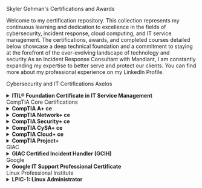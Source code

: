 Skyler Gehman's Certifications and Awards

Welcome to my certification repository. This collection represents my continuous learning and dedication to excellence in the fields of cybersecurity, incident response, cloud computing, and IT service management. The certifications, awards, and completed courses detailed below showcase a deep technical foundation and a commitment to staying at the forefront of the ever-evolving landscape of technology and security.As an Incident Response Consultant with Mandiant, I am constantly expanding my expertise to better serve and protect our clients. You can find more about my professional experience on my LinkedIn Profile.

Cybersecurity and IT Certifications
Axelos
<details><summary><b>ITIL® Foundation Certificate in IT Service Management</b></summary><p align="center"><a href="https://www.credly.com/badges/be8f0439-8729-4f03-86b8-3b223811330c/public_url"><img src="https://images.credly.com/images/be8f0439-8729-4f03-86b8-3b223811330c/ITIL_4__Foundation.png" alt="ITIL 4 Foundation Badge" width="150" height="150"></a></p><ul><li><b>Issued:</b> June 16, 2024</li><li><b>Expires:</b> June 17, 2027</li><li><a href="https://github.com/jcac100/Certifications/blob/main/Axelos/ITIL%20v4.pdf">View Certificate</a></li></ul></details>
CompTIA
Core Certifications
<details><summary><b>CompTIA A+ ce</b></summary><p align="center"><a href="https://www.credly.com/badges/633956f3-7963-4375-a680-334bb9f7c183/public_url"><img src="https://images.credly.com/images/633956f3-7963-4375-a680-334bb9f7c183/CompTIA_A_ce_Certification.png" alt="CompTIA A+ ce Badge" width="150" height="150"></a></p><ul><li><b>Issued:</b> June 08, 2024</li><li><b>Expires:</b> June 12, 2027</li><li><a href="https://github.com/jcac100/Certifications/blob/main/Comptia/CompTIA%20A%2B%20ce%20certificate.pdf">View Certificate</a></li></ul></details>
<details><summary><b>CompTIA Network+ ce</b></summary><p align="center"><a href="https://www.credly.com/badges/0e3e3e3e-3e3e-3e3e-3e3e-3e3e3e3e3e3e/public_url"><img src="https://images.credly.com/images/0e3e3e3e-3e3e-3e3e-3e3e-3e3e3e3e3e3e/CompTIA_Network_ce_Certification.png" alt="CompTIA Network+ ce Badge" width="150" height="150"></a></p><ul><li><b>Issued:</b> June 12, 2024</li><li><b>Expires:</b> June 12, 2027</li><li><a href="https://github.com/jcac100/Certifications/blob/main/Comptia/CompTIA%20Network%2B%20ce%20certificate.pdf">View Certificate</a></li></ul></details>
<details><summary><b>CompTIA Security+ ce</b></summary><p align="center"><a href="https://www.credly.com/badges/5f7f7f7f-7f7f-7f7f-7f7f-7f7f7f7f7f7f/public_url"><img src="https://images.credly.com/images/5f7f7f7f-7f7f-7f7f-7f7f-7f7f7f7f7f7f/CompTIA_Security_ce_Certification.png" alt="CompTIA Security+ ce Badge" width="150" height="150"></a></p><ul><li><b>Issued:</b> July 26, 2023</li><li><b>Expires:</b> July 26, 2026</li><li><a href="https://github.com/jcac100/Certifications/blob/main/Comptia/CompTIA%20SecurityX%20ce%20certificate.pdf">View Certificate</a></li></ul></details>
<details><summary><b>CompTIA CySA+ ce</b></summary><p align="center"><a href="https://www.credly.com/badges/3f80d582-18e-4204-a421-c5a6e8a81a2a/public_url"><img src="https://images.credly.com/images/3f80d582-I18e-4204-a421-c5a6e8a81a2aa/CompTIA_20CySA_2B_20ce.png" alt="CompTIA CySA+ ce Badge" width="150" height="150"></a></p><ul><li><b>Issued:</b> November 02, 2022</li><li><b>Expires:</b> November 02, 2025</li><li><a href="https://github.com/jcac100/Certifications/blob/main/Comptia/CompTIA%20CySA%2B%20ce%20certificate.pdf">View Certificate</a></li></ul></details>
<details><summary><b>CompTIA Cloud+ ce</b></summary><p align="center"><a href="https://www.credly.com/badges/01c33b4c-1606-4649-855c-a5aca34a333b/public_url"><img src="https://images.credly.com/images/01c33b4c-1606-4649-855c-a5aca34a333b/CompTIA_Cloud_ce_Certification-600px.png" alt="CompTIA Cloud+ ce Badge" width="150" height="150"></a></p><ul><li><b>Issued:</b> August 16, 2022</li><li><b>Expires:</b> August 16, 2025</li><li><a href="https://github.com/jcac100/Certifications/blob/main/Comptia/CompTIA%20Cloud%2B%20ce%20certificate.pdf">View Certificate</a></li></ul></details>
<details><summary><b>CompTIA Project+</b></summary><p align="center"><a href="https://www.credly.com/badges/c58e505_2/public_url"><img src="https://www.comptia.org/images/default-source/partner-logos/comptia-project-plus.png?sfvrsn=c58e505_2" alt="CompTIA Project+ Badge" width="150" height="150"></a></p><ul><li><b>Issued:</b> November 30, 2021</li><li><b>Note:</b> This certification does not expire.</li><li><a href="https://github.com/jcac100/Certifications/blob/main/Comptia/CompTIA%20Project%2B%20certificate.pdf">View Certificate</a></li></ul></details>
GIAC
<details><summary><b>GIAC Certified Incident Handler (GCIH)</b></summary><p align="center"><a href="https://www.credly.com/badges/gcih-certification/public_url"><img src="https://www.giac.org/wp-content/uploads/2023/03/gcih-certification-300x300.png" alt="GIAC Certified Incident Handler (GCIH) Badge" width="150" height="150"></a></p><ul><li><b>Issued:</b> September 20, 2023</li><li><b>Expires:</b> September 20, 2027</li><li><a href="https://github.com/jcac100/Certifications/blob/main/GIAC/GCIH.pdf">View Certificate</a></li></ul></details>
Google
<details><summary><b>Google IT Support Professional Certificate</b></summary><p align="center"><a href="https://www.credly.com/badges/google-it-support-professional-certificate/public_url"><img src="https://www.vhv.rs/dpng/d/445-4452598_google-it-support-professional-certificate-hd-png-download.png" alt="Google IT Support Professional Certificate Badge" width="150" height="150"></a></p><ul><li><b>Issued:</b> May 29, 2024</li><li><b>Note:</b> This certification does not expire.</li><li><a href="https://github.com/jcac100/Certifications/blob/main/Google/Google%20IT%20Support%20Certificate.pdf">View Certificate</a></li></ul></details>
Linux Professional Institute
<details><summary><b>LPIC-1: Linux Administrator</b></summary><p align="center"><a href="https://www.credly.com/badges/634d762b-1af5-471e-89a1-7f8377470b82/public_url"><img src="https://images.credly.com/images/634d762b-1af5-471e-89a1-7f8377470b82/LPIC-1_200x200.png" alt="LPIC-1 Badge" width="150" height="150"></a></p><ul><li><b>Issued:</b> May 21, 2024</li><li><b>Expires:</b> May 21, 2029</li><li><a href="https://github.com/jcac100/Certifications/blob/main/Linux%20Professional%20Institute/LPIC-1.pdf">View Certificate</a></li></ul></details>
